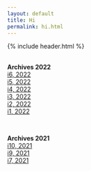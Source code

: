 ```yaml
---
layout: default
title: Hi
permalink: hi.html
---
```

{% include header.html %}
<br> <br>

**Archives 2022**\
[i6, 2022](/i6)\
[i5, 2022](/i5)\
[i4, 2022](/i4)\
[i3, 2022](/i3)\
[i2, 2022](/i2)\
[i1, 2022](/i1)

<br>

**Archives 2021**\
[i10, 2021](/i10)\
[i9, 2021](/i9)\
[i7, 2021](/i7)
